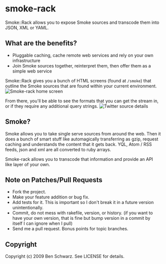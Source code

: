 # smoke-rack

Smoke::Rack allows you to expose Smoke sources and transcode them into JSON, XML or YAML.

## What are the benefits? 

* Pluggable caching, cache remote web services and rely on your own infrastructure
* Join Smoke sources together, reinterpret them, then offer them as a simple web service 

Smoke::Rack gives you a bunch of HTML screens (found at `/smoke`) that outline the Smoke sources that are found within your current environment.
![Smoke-rack home screen](http://farm3.static.flickr.com/2627/3964835379_5d245a98e2.jpg)

From there, you'll be able to see the formats that you can get the stream in, or if they require any additional query strings.
![Twitter source details](http://farm3.static.flickr.com/2566/3964835179_f543c25681.jpg)


## Smoke? 

Smoke allows you to take single serve sources from around the web. Then it does a bunch of smart stuff like automagically transferring as gzip, request caching and understands the content that it gets back. YQL, Atom / RSS feeds, json and xml are all converted to ruby arrays.

Smoke-rack allows you to transcode that information and provide an API like layer of your own.

## Note on Patches/Pull Requests
 
* Fork the project.
* Make your feature addition or bug fix.
* Add tests for it. This is important so I don't break it in a
  future version unintentionally.
* Commit, do not mess with rakefile, version, or history.
  (if you want to have your own version, that is fine but
   bump version in a commit by itself I can ignore when I pull)
* Send me a pull request. Bonus points for topic branches.

## Copyright

Copyright (c) 2009 Ben Schwarz. See LICENSE for details.
